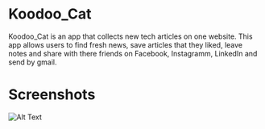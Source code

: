 # Koodoo_Cat
Koodoo_Cat is an app that collects new tech articles on one website.
This app allows users to find fresh news, save articles that they liked, leave notes and share with there friends on Facebook, Instagramm, LinkedIn and send by gmail.

# Screenshots

![Alt Text]()
